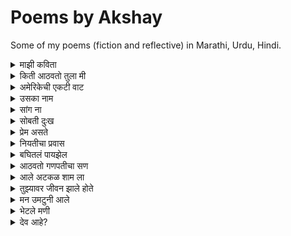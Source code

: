 # Poems by Akshay

Some of my poems (fiction and reflective) in Marathi, Urdu, Hindi.

<details>
  <summary>माझी कविता</summary>

    किडकी मध्ये बसलो होतो,
    विचार करत आशेच्या वनात,
    वाऱ्याची झुळका यावी तशी आली,
    खुलवून शब्दहांची दार माझ्या मनात,
    
    धार तसे बंदच असायचे माझे,
    खडके हि कधी उगडात नसे मी,
    पण ती आल्या पासून,
    जणू बांधीसातून मुक्त झालो मी,
    
    नदी चे पाणी वाहत जावा,
    तशी वाहते ती माझ्या घरात,
    मासाचा जेव जसा पाण्यात गुंतवा,
    तास गुंतलो मी तिच्या मनात,
    
    वाटलं होत येईल दोन जोडी घेऊन,
    रूप-रंग केले असते येता माझ्या धारी,
    पण पूर्ण सिंगार करून, 
    शब्द गीत घेऊनिच आली ती माझ्या धारी,
    
    बोलायची खूप आवड तिला,
    मी फक्त ऐकायचं काम करतो,
    सांगते सारेच ती मला,
    मी हि फक्त लिहायचा काम करतो,
    
    असा मी अन माझी कविता,
    दोघे हि आता हरवून बाईसलो,
    एकमेकांच्या गोष्ट, गीत,
    विचारांचे तारे वेचत बाईसलो
</details>

<details>
  <summary>किती आठवतो तुला मी</summary>
    
    किती आठवतो तुला मी,
    आटवून मग सावरतो मला मी,
    सावरून पुन्हा भटकतो मी,
    भटकलो जरी किती हि, तरी तुझेच प्रेम गीत लिहतो मी,
    
    कसे सांगू कुठे कुठे दिसतेस तू?
    मोरपणाच्या पिसारे रंगात दिसतेस तू,
    नाजूक आणि चपळ हिरनात दिसतेस तू,
    शांततेच्या प्रतीकि राजहंसाथ दिसतेस तू,
    
    किती आठवतो तुझ्या कांतीचे गाणे,
    किती साहारतो तुझा आठवणींचे गाणे,
    किती मधुर होते तुझे बोलणे, जसी कोयलीची वाणी,
    किती सुंदर होते तुझे दिसणे, जसी चैतन्यावाणी,
    
    यायचो तुझ्याच भवती किती हि मनाता नाही,
    उमजायचे प्रेत तुझ्यात, अन माजत हि काही,
    कोड असायची तुझ्या बाजू बसण्या साठी,
    गॉड असायची नाव माझे तुझ्या ओठी,
    
    तुझ्या प्रेमाचे बात होती न्यारी,
    किती हि रस्ता, जगडता, तू मलाच होती प्यारी,
    तुझे हि होते अस्से का तसे?
    मला बगता होते असे का मान वेडे पिसे?
    
    आणायचो वंगाचे भरती तुझ्या साठी,
    चोरायचो दोन चपाती तुच्या साठी,
    तुझ्या सोबती होते बसणं छान,
    पेन्सिल-खाऊ तुला देता, वाटे दिले सोन्याची खान.
    
    आठवतंय एका दिवशी आलो नव्हतो,
    झाली तू पुरांतर बावरी, असे तुझ्याच डोळा पहिले होतो,
    कसले होते नटे आपुले,
    नाठाऊक आगळे-वेगळे प्रेम आपुले,
    
    प्रेमाचे ना नाव होते काही,
    प्रेमाचे ना गाव होते काही,
    तरी सापडलो एकाच पत्ती, कसे ते ठाऊक नाही,
    पकडले साथ एकमेकांच्या हाती, कसे ते ठाऊक नाही
</details>


<details>
  <summary>अमेरिकेची एकटी वाट</summary>

    अमेरिकेच्या परदेशी वाटेवर,
    तंत्राच्या स्वप्नात मन थकलेवर।
    
    घरच्या आठवणीची जड भरती,
    आई-वडिलांची पुकार मनात दरती।
    
    तंत्रशाळेतील संधी कुठे हरली,
    शोधता शोधता स्वप्नं हळूहळू विरली।
    
    परदेशात जगणं कधीच सहज नाही,
    हिरव्या आशांच्या वाटा मात्र विरही।
    
    अमेरिकेच्या गल्लींमध्ये एकटी वाट,
    दुःख आणि निराशेची भरभराट।
    
    तंत्र क्षेत्रात संधीची कमतरता दिसते,
    विद्यार्थ्याच्या जीवात फक्त वेदना येते।
    
    तरीही मन म्हणते, "हे स्वप्न पुन्हा जगावे,
    शेवटची किरणं नक्की येतील, मी पुन्हा जगावे."

</details>

<details>
  <summary>उसका नाम</summary>

    अब नाम भी क्या लू उसका, 
    जिसको हरदम भुलाया जाता है,
    लेता नाम अगर कभी गुफ्तगुमे,
    तोह खुद ही को रुलाया जाता है,
    
    नाम की बले होते थे चर्चे हज़ार,
    क्या फायदा उस नाम का मवाज़ा कभी हो न सखी,
    प्यार करते थे उससे चाहे हज़ार,
    क्या फायदा, वो मुस्तफा कभी हो न सखी 

</details>

<details>
  <summary>सांग ना</summary>

    सांग, कधी होतो मायेंचा प्रेमळ लढा,  
    सांग, कधी होतो प्रेमाचा खटक पाडा?
    
    सांग, कधी होतो पावसाचा अश्नीय राढा,  
    सांग, कधी होतो का त्या नंतर रानात चिकळाचा मढा?
    
    सांग, कधी होतो त्या आकाशाचा दुभंग वाडा,  
    सांग, कधी होतो त्याच वडयाचा भागत निवाडा?
    
    सांग, कधी होतो पावसाचा हलवार सा सडा,  
    सांग, कधी होतो त्या सडेत मुरपणाचा शिवाडा?
    
    सांग, कधी होतो फुलांच्या सुगंधांचा पूडा,  
    सांग, कधी होता फुलांच्या मोगऱ्याचा हातात लं कडा?
    
    सांग, कधी होतो सूर्याच्या तेजाने बाजून गेलेल्या चुल्ह्या,  
    सांग, कधी होतो जाड काळी सावलीचा आनंदात झुळ्या?
    
    सांग, कधी होतो पावसाचा नको नको सा सढा,
    सांग, कधी होतो भिजलेल्या पावसात ची ची कढा?
    
    सांग ना, आता होते का, जाडा काळी तुझे आराम? 
    सांग ना, आता होते का माझ्या आठवणींचा पूर्णराम?
    
    आता सांगच, काय झालं तुला बोलता,  
    गेला कुठे दूर, जाणू बाळासारखा तुर-तुर पलता?
    
    बाल असतं तर परत तरी आलं असतं,  
    खेळता खेळता माझ्या पांड्यावर, दाप करून पडला असतं.
    
    आता जळस तू मोठं, तरी आहे मी तेच अजूनही,  
    येता का आठवण माझी, सात समुर्या पडाल राहूनही?  
    
    सांग ना, कधी होते का आपल्या आठवणीचा पाडा?

</details>

<details>
  <summary>सोबती दुःख</summary>
  
    सोबती दुःख, वाट सुखाचे आणता,
    भटकून गेलो, दुःखाचे दुःख जाणता,
    
    करू तर करू काय, बोलू  तर  बोलू  काय?
    करता काही पण, पडतो दुःखाच्या पायी 
    
    किती जगावे एकटे आता, किती चालावे अंदारी,
    ना समजती मला काही, ना तांबती वाटे दुखणारी,
    
    कधी येईल सूर्य उद्याचा, कधी संपले अंधार जगाचा,
    येईल येईल सांगता स्वतःला, चालवून गाडा असांचा,
    
    होते अस्से अंधारास सारखेच, दुःख काही एकटं नाही,
    मला वाटते मी एकटा, परी दुःख माझी वाट पाही,
    
    सोबती दुःख, वाट सुखाचे आणता,
    भटकून गेलो, दुःखाचे दुःख जाणता,
    
    सुखास हि वाटे कधी तरी, कोठे राहिली दोघे?
    येता येता रात्र उलटली, ना दिसे सुखास अहमि रोघे.
    
    नास्तिक तेला हि आस्तिक बनवावी, अशी चालता हि रात,
    सुखा पेक्षाही सोबीत राहिला, दुःखांची कातर सात,
    
    वाटते राहील दुःख एकटा, देतो साथ मानुनी,
    देता साथ दुःखाशी परी, संपले माझ्या आयुष जाळुनी,
    
    सोबती दुःख, वाट सुखाचे आणता,
    भटकून गेलो, दुःखाचे दुःख जाणता,
    
    का दुःखास बिनसले सुखासी, वादा चा कारण ना दिसती,
    बगता आयुष माझे, दुःखाचे मी प्रेमगीत लहती,
    
    सुखास माझा नातं छोटे, ना भेटला तो वाटे वरी,
    ना जनता सुख, वाटे हवे हवे से दुःखा परी,
    
    बगता बघितले माणसाचे, दुःख, निरास, आनंदाचे गणी,
    बघितले निरखुन मग समजले, दुःख, सुख तर अस्से एका मालाचे मणी.
    
    समजले आता मला, कामा शिवाय ना बालती घाट,
    होऊन सुबती दुःखाच्या आता, त्याग करुनी सुखाची वाट.
    
    हेच जेवण असले ईश्वरा, घेतले मी माझ्या उराशी,
    करून जे करतो बगतु, वाटले हे देणे ईश्वराशी.
    
    सोबती दुःख, वाट सुखाचे आणता,
    भटकून गेलो, दुःखाचे दुःख जाणता.

</details>

<details>
  <summary>प्रेम असते</summary>

    प्रेम असते पांगारल्या पुलंन सारखे, 
    प्रेम असते मोगऱ्या च्या सुगंदा सारखे,
    पडत प्रेमात आयुष होती सुगंधी,
    प्रेम असते पुलणार्या बगे सारखे,
    
    प्रेम असते हवं सस माये सारखे,
    प्रेम असते त्याच्या सावली सारखे,
    सावली राहावे वाटते किती हि,
    प्रेम असते सावरून विस्कटण्या सारखे,
    
    प्रेम असते आगीच्या ज्वाळारी सारखे,
    प्रेम असते रंगाच्या लहरी सारखे,
    वाटते किती हि सोडील उद्या,
    प्रेम असते निःशक्त वेसना सारखे,
    
    प्रेम असते भक्तीच्या माळा सारखे,
    प्रेम असते देवजहीच्या आरती सारखे,
    वाटते करू रोज तेचि आरती,
    प्रेम असते ईश्वरी भेटी सारखे,
    
    प्रम असते पाण्या च्या प्रतिबिंबा सारखे,
    प्रेम असते समुद्रा च्या लाटे सारखे, 
    वाटते संपले कधी तरी,
    प्रेम असते न संपता सागरा सारखे,
    
    प्रेम असते जहाडाच्या पान्धी सारखे,
    प्रेम असते जहाडाच्या मुळा सारखे,
    जितके प्रेम जाणती सखा, तितके वेड लागिती सखा,
    प्रेम असते स्वयम्भू वृषा सारखे,
    
    प्रेम असते ना संपणारी वाट सारखे,
    प्रेम असते वाटेतल्या आनंदा सारखे,
    आनंद चे करता पूर्ती सदा,
    प्रेम असते वाटेल नसंपत करण्या सारखे,
    
    प्रेम असते काही ही, प्रेम असते खोटे ही,
    ना लागती साथ दुसऱ्याची प्रेमात कधी ही,
    ना मागती चंद्र तारे प्रेम कधी ही,
    कारण प्रेम असते निर्मल, सुखी, आणि सोबती ही.

</details>

<details>
  <summary>नियतीचा प्रवास</summary>
  
    नियतीचा प्रवास, कधीही चुकला नाही,
    भटकत राहिलो आपण, शोधत देवाजी धाम, कधीही भेटला नाही.
    आयुष्य हेच देवाजी चे धाम आणि आपण त्यांची पाऊली,
    ना समजता जगणे, धावतो शोधता येश्ची राऊळी,
    
    झाली होड जगण्या ची आता,
    झाली धडपड एसची नुसता,
    कुठे नेण्याचे करुनि गोळा,
    मारना पुढे आठवे जेवण, परी आता आसना लोळा,
    
    बागती सर्वे फिरती इकडे टेकडी,
    कोते जायचे, कोते यायचे, नाजाणति भ्रमकडी,
    जनता जगणे, चालावीती जेवण आपुले,
    कसे जायचे, कुठे चालायचे वाटी, ना जाणती हि लेकुरे,
    
    जन्म पासूनी, पकडतो वाट, जगाच्या होडीत,
    घेऊनि जगण्याचे सारवस, धावतो त्याच्याच गोडित,
    कुठे जायिते हि वाट, काडी विचारलय?
    कुठे संपते हि वाट, कधी विचारलय?
    
    बागावे मागे परतुनी,
    बागवे पूर्व जेव निरखुनी,
    समजले त्यांची वाट, 
    देशील, अंताची श्रृंखली घाट,
    
    बागवे जाळणारे ते सारे, 
    सर्वथी  तयाची जेवंत वाटणारी माडी,
    मांडीत चालतात, धावतात, 
    हिसकून तोहडवुनी दुसऱ्यांची यशाची घडी,
    
    अस्से धावने पटते कोना?
    अस्से जिवाने पटते कोना?
    
    हरवून जगणे वस्तू साठी, हरवून मने प्रतिषटी साठी,
    हरवून देवास ही, पूज हि करती पुण्य साठी,
    असा का भेटे, यशाचा घडा?
    भेटला जरी संपता वाटे, कोण चालवेल यशाचा वाडा?
    
    एका बाजू म्हणने, सारे विश्वाची माझे सांबंधी,
    तरी उगाच करता आपणास हि प्रती संधी,
    ना होता काम, ना करता म्हणती स्वावलंबही,
    मग उगाच रडता, जगडता म्हणता देवा करावे आम्हा लाभवान्तीही, 
    
    ऊगाच रडू नय, ऊगाच पलुनय,
    ऊगाच काष्ठा खाता, नियतीला दुष्ट मनुनय,
    घेऊनि हाती, काटी स्वावलंभीची,
    चालावे वाट हि अक्षय जेवणाची,
    
    वाट चालत, ना दुसरी वाटे,
    चालता वाट आपण ना सीमा घाटे,
    भेटू नशिबी, भेटू यशाशी वाटेवरी,
    ना सगडता, ना बिघडत, आणि ना देवाजीशी हि लडता, करू वाटतं आनंदावारी.

</details>

<details>
  <summary>बघितलं पायझेल</summary>
  
    किती हि लांब गेली तरी आठवते घर,
    काय असं असेल त्यात? बघितलं, पायझेल.
    
    बघितलं, पायझेल, पुन्हा आईच्या प्रेमा कळी राहून ही,
    बघितलं, पायझेल, तिच्या हातानी खावूनही.
    
    बघितलं, पायझेल, बापाच्या रागाचं तांडवही,
    बघितलं, पायझेल, त्याच्या कामाची निष्ठा, आशा,
    पुरुषांचं जुनिवाही.
    
    आईच्या आनंदाच्या लहरीत आनंद होतना ही,
    जरा पार्कानी बघितलं, पायझेल,
    देशो-विदेश बातम्या वाचूनही,
    शेजारी "काकू काय चाललं?" असं डोकावूनही बघितलं, पायझेल.
    
    मोठेपणाची होती भारी आवड, पण मोठं होताच कळलं,
    सुटलं बालपण, आणि शहाणपणाच्या ओझ्याखाली मन दडलं.
    
    कधी पाहिलंय का त्या लहानशा चेहऱ्याचं सुख?
    धनाचे नसूनी, अंधाचे अस्ते अपार भूख.
    
    लहानपणीच्या त्या जेवणाला पुन्हा जगवून बघितलं, पायझेल,
    बिनधास्त जगण्याच्या त्या आठवणींत हरवून बघितलं, पायझेल.
    
    बघता बघता जरा देवालाही बघितलं पाहिजे,
    पण बघणार कसं? देव तर मला दिसत नाही,
    कोठे बसतो तो, काहीच ठाऊक नाही,
    
    वाटतं असं पासनात तो, म्हणून करतो आरती, विनंती,
    जातो मंदिरात, तरी देव ना मला भेटती.
    
    म्हणून बघितलं, पायझेल, कधीतरी पसनाला एकटा ताकूनही,
    आणि बघितलं, पायझेल, सर्वां जेव्हाना देव मानूनही.
    
    बघितलं, पायझेल, मंदिरातील दिवे आणि दिव्याची माया,
    बघितलं, पायझेल, त्या मंदिरात भक्तांची हरवलेली छाया.
    
    बघितलं, पायझेल, आस्थिक समुर नास्तिक बनून,
    बघितलं, पायझेल, नास्तिकांचे प्रश्न आस्थिक बनून.
    
    तसं बघितलं गेलं तर,
    होतं निरहर्तक आयुष्य झूम आउट करता,
    पण आयुष्याच्या झूम इनचे आरती ही बघितलं, पायझेल.
    
    आता सर्वे झाले आपल्या विभागात,
    कोणी डावीकडे तर कोणी उजवीकडे,
    पण उभं राहून मधे माझं बघितलं, पायझेल.
    
    बघितलं, पायझेल, समान प्रत्यक गोष्टींना,
    असमानताला ही समानतेणे बघितलं, पायझेल.
    
    पण होतं का तसं जगात?
    त्या प्रश्नाचे उत्तराही सोडूनी बघितलं, पायझेल.

</details>

<details>
  <summary>आठवतो गणपतीचा सण</summary>
  
    आठवतो गणपतीचा तो सण,
    आईच्या हाताने बनवून लाडू, चिंवाचं धन.
    
    यायचा घरी त्या पर्वतीचं बाल,
    होऊन जायचा घराचा गोपाल.
    
    सुरू व्हायचा भजनाचा ताळात,
    हरवायचं मन भक्तीच्या जाळात.
    
    गल्लीत वाजायचं भजनाची गाणी बारी बारी,
    आणि आरतीच्या तालावर चिपळं वाजती जणू चाले विठोबाची वारी.
    
    रंगायची रात्र पत्यांच्या दाव,  
    हसायची मंडळी चा नाण्यांच्या वर्तीत नजरची ताव.
    
    घरच्या बारोबर खेळताना, हरवली होती दुःखाची रणे,  
    हसत खेळत भरली होती आम्ही आनंदाचे पण्णे.
    
    वाटे आपला गणपती, जरी बसू तो घरी कोणाच्याही,
    गणपतीशही वाटते आपले, असो आपण कोणीही.
    
    नंदी सुखात गणपती, परी येते लक्ष्मीचा पाचवा दिवशी,
    रागू राग असे माझा, कारण आले ते गाण्या न्यायवयाशी.
    
    सोडताना मित्रांस घरी त्याचा, गोष बापा-बापा सर्वांच्या वाणी.
    जाताना मात्र होतं तोंड रडके, आणि येतं प्रत्येकाच्या डोळी पाणी.
    
    जसं झालो मोठा, तसं समजलं सारं,
    समजले सण, आणि समजलं त्याच्या मागचं करणे.
    
    तेव्हापासून गणू मला दिसेना,
    कोणाच्या घरी गेला? का माझ्याशी बोलेना?
    
    लहापणी त्याच्यासोबत खूप खेळलो, बोललो, गप्पा मारल्या,
    मग आता का तो रुसून असा अबोल भासला?
    
    यायचा घरी पूर्वी, करता आनंदाची भरून पूर्ती,
    आता येते ती फक्त त्याची मूर्ती.

</details>

<details>
  <summary>आले अटकळ शाम ला</summary>

    आले अटकळ शाम ला, 
    होता गडी भारी,
    
    एक होता शाम, घर त्याचे धाम,
    सुखी नांदती, आई वडिलांना घेऊनि,
    बाजरीचे पोटांचे झाले पुरते नाम, 
    बगता उंदरांनी केले होते ते काम,
    
    आले अटकळ शाम ला, 
    होता गडी भारी,
    
    परेशान होऊनि, आणले शाम ने मांजर,
    काढण्या काटा, करण्या उंदरीचे सांजर,
    बगता बगता रमली मांजर, झाली मुले मांजरी,
    झाली पोटे पाच, शाम होवी गुंजरी,
    
    आले अटकळ शाम ला, 
    होता गडी भारी,
    
    उमजले तेला, मांजराशी धुध लागती,
    आणेल मग गाई ती बाजराती,
    देती दुःद अपार मायेच्या प्रेम वरी, 
    तरी होते गाईस खस्ता, करता तिचे पॉटभरी,
    
    गाइस लगे खस्ट अपार, त्याचे काम सोपे नाही,
    शाम हि होता खस्तालु, 
    करितो रात दिन राणा खस्ता,
    त्याचे गाईस पोसणाने, सोपे नाही,
    
    आले अटकळ शाम ला, 
    होता काडी भारी,
    
    करुनि बायको तेल, उघडली कामाची डायरी खाता,
    बायको भेटती शामस सुग्रण, होती म्हणती पॊर, होती आज्ञांचा काली,
    आशीर्वाद हि देवास देणे वाटे, मनू आले मुले पंदरा काली,
    आले मुले झाले जलोष, झाले सण, पुरे प्रेमे वाडली,
    
    आता मूळ सांभाळणे सोपे नाही,
    कृष्णस वाढवणे, इतके सोपे नाही,
    तब्ली आई काम काली, मूळ, घर, मांजर, गाई चे उज सरती,
    होती खमकी काम साठी, परी शरीर कामास साथ ना भरती,
    
    आले अटकळ शाम ला, 
    होता काडी भारी,
    
    आणली दुसरी, बायको केला जलोष उद्याचा,
    रुसवा पुग्वा, अस्से शानभरी, घडा परी चलला घराचा,
    कामास आईच्या भार उतरली,
    कुसकी सावता समळून कशी बसू, दुसरी आई सवांसारात रमली,
    
    नांदले सुखात घर, त्या नंतर हि,
    घरात वसे, गाई, मांजर, दोनी आई, आणि उंदीर हि...

</details>

<details>
  <summary>तुझ्यावर जीवन झाले होते</summary>

    तुझ्यावर जीवन झाले होते, 
    तुझ्यावर प्रेम आले होते.
    
    पहिले मी तुला नजरअंदाज केलं,
    नंतर पण तुला पाहिलं होतं.
    
    असं वाटलं तुझं तसंच,
    बघता तुला, प्रेमाची शायरी आले होते.
    
    कसं सांगू तुला, प्रेम म्हणजे काय,
    माझं स्वतःचं उमजलं नव्हतं.
    
    तुझ्यावर जीवन झाले होते,
    तुझ्यावर प्रेम आले होते.
    
    आता सांगते, तू झालास बलता,
    सांगता-सांगता तुला वर्षा झाली;
    कधी कोणी येऊन विचारलं होतं.
    
    तुझ्यावर जीवन झाले होते,
    तुझ्यावर प्रेम आले होते.

</details>


<details>
  <summary>मन उमटुनी आले</summary>

    तुझ्या प्रेमात मन उमटुनी आले,
    सुखाच्या वाटीत स्वप्न उमटुनी आले.
    
    प्रेमाच्या स्पर्शात आत्मा सजले,
    ममता–मैत्रीच्या ओढीत आयुष्य सजले.
    
    माझ्या आयुष्यात तुझं प्रेम घेऊन आले,
    दुःख विसरून नवे स्वप्न उमटुनी आले.
    
    क्षमादान आणि प्रेमाच्या संगतीत भावना फुलले,
    मनातल्या स्वप्नांची रंगत सुंदर फुलले.
    
    तुझ्या शब्दांनी हृदयात आशा उमटुनी आले,
    प्रेमाच्या स्पर्शाने नवीन स्वप्न उमटुनी आले.
    
    तुझ्या प्रेमात मन उमटुनी आले,
    सुखाच्या वाटीत स्वप्न उमटुनी आले.

</details>

<details>
  <summary>भेटले मणी</summary>
  
    एका जुन्या गल्लीत उभा होतो मी,
    काळाच्या ओघात हरवले स्वप्न मी;
    सावली जवळ येऊन म्हणते पुन्हा,
    "मी तुझं बालपण आहे, ओळखलं का मन्हा?"
    
    तिच्या हातातले वीजवले होते कंदील एकदा,
    डोळ्यांत झळकत होतती तारे सदा;
    मी विचारलं, "कशी आली तू इथे?"
    ती हसली, "मी सदैव असते, फक्त दिसत नाही रे."
    
    "कुठे गेलं ते गाणं, बागेत गुंजलं शहाणं?"
    "कुठे गेले स्वप्न, स्वप्नांचे पुरे बदलणं?"
    "कुठे धाडसाची आरती, ज्याने हार मानली?"
    "सर्व विसरून मी तुझ्या प्रेमाने नवी सुर मांडली."
    
    मी चहा घोटला, शब्द गळफासले,
    ती मौनातून कथा आपल्या मनाला सांगली;
    हसण्यातून विणलं गूढ गप्पांचं जाळे,
    छातीत जळला एक दिवा, उजळला अंतरांचा तले.
    
    ती दाखवली आरशात प्रतिबिंब माझं,
    ज्यात उंच असतो मी, पण मन झुकलं माझं;
    "ही खुर्ची तुझी आहे का?" विचारत ती,
    "उठून पाह, आयुष्याचा अर्थ खुलून दिसत की?"
    
    काळाच्या ओघात मी हरवलो आणि मन गुंतले,
    ती हातात फुलपाखरू ठेवून म्हणाली, "वेळ थांबले;
    स्वप्न सजवताना उरते फक्त हि क्षणांची साथ,
    जप तू आपल्या आठवणी, हीच आहे खरी बात."
    
    आम्ही बसलो त्या जुन्या आमराईत,
    ती सांगता निसर्गाच्या गाण्याची गाथा;
    मी सांगितलं यशाच्या रात्रीच्या स्वरांची बाज,
    एकमेकांना ओळखलो जणू नव्या आरंभाची आवाज.
    
    जाताजाता ती म्हणाली, "हे घे तुझं लहानपण,
    फुलांच्या हातातून ठेव, आठवण न विसरता कधीच;
    मी तुझ्यातच राहते, भावना खोलभर उमटुनी,
    सदैव ठाम राहू, प्रेमाच्या घाठा बांधुनी"
    
    आज रस्त्याच्या सावलीत ती उभी दिसते,
    डोळे मिटताच तिचा आवाज मनात आकवते;
    "मी तुझ्या आभाळात राहते, जगण्याचा रंग भरते,
    आतल्या स्वप्नांना जप, कारण तूच आहेस माझं आधार रे."

</details>

<details>
  <summary>देव आहे?</summary>
  
    देव आहे? अस्से विचारतो कधी तरी,
    असू व नसो, अस्से मानतो कधी तरी,
    असेल का तो गोष्टी सार्क शुरवीर?,
    का असेल तो, माणसा सारखे कपटवीर,
    
    इतके वर्ष गेले पण अजून पत्ता टाऊक नाही,
    कुठे राहतो, काई करतो, का करतो, टाऊक नाही,
    किती जन्मे गेली, तरी अजून देव कसा समजला नाही?
    अस्से विचारतो कधी तरी,
    
    ते लोक मन्हातात आमचा देव सर्वोत्तम,
    आम्ही महतो आमचा देव सर्वोत्तम,
    असा का पारध्यात माय मोजनार?
    अस विचारतो कधी तरी,
    
    किती ते जेव्हास त्रास असेल,
    किती ते भक्तास अस्स असेल,
    तरी त्याला  क्या? आला तो कधी भेटायला?
    अस विचारतो कधी तरी,
    
    कधी वाटते, ये सारेच बनावट,
    देव, धर्म, स्वर्ग आणि नरक, सर्वे बनावट,
    पण या बनावटी चे कारण क्या?
    अस विचारतो कधी तरी,
    
    आता तर चांगले, वाईट पण वाटते बनावट,
    झाली असावी मांसातूनच, नकळता ही बनावट,
    या बनवटीला अजरामर करावी, मानूंतरी नाही का देव आणि धर्म?
    अस विचारतो कधी तरी,
    
    बगता बगतले तर आहे देव भावाचा भाग,
    आणि बगतले तर आहे धर्म समाजाचा भाग,
    मग का आपण एकत्र करतो दोगांना?
    अस विचारतो कधी तरी,
    
    जरी देव असू व नसो, आहे गरज आह्माला देवाची,
    गरज ती प्रेमाची, मायेची, आत्म शांतीची,
    मग का आपण देवालाच धान देतो? का देव ला गरज तेचि?
    अस विचारतो कधी तरी,
    
    मानले मी आहे देव कुठे तरी,
    मानले मी आहे देव जगा वरी,
    पण मग देवाजीचे देव कोण?
    अस विचारतो कधी तरी.
</details>


